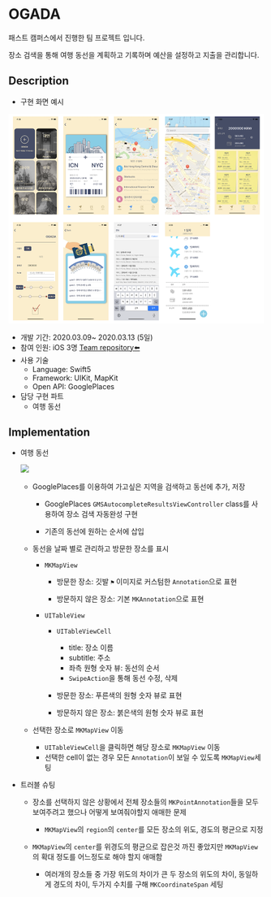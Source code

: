 # OGADA

패스트 캠퍼스에서 진행한 팀 프로젝트 입니다.

장소 검색을 통해 여행 동선을 계획하고 기록하며 예산을 설정하고 지출을 관리합니다.





## Description

- 구현 화면 예시

<img src = "https://github.com/JoongChangYang/OGADA_iOS/blob/master/assets/OGADA_synthesize.png"></img>

- 개발 기간: 2020.03.09~ 2020.03.13 (5일)
- 참여 인원: iOS 3명 [Team repository⬅️](https://github.com/JoongChangYang/OGADA_iOS)
- 사용 기술
  - Language: Swift5
  - Framework: UIKit, MapKit
  - Open API: GooglePlaces
- 담당 구현 파트
  - 여행 동선 



## Implementation

- 여행 동선

  <img src = "https://github.com/JoongChangYang/OGADA_iOS/blob/master/assets/movingline.gif"></img>

  - GooglePlaces를 이용하여 가고싶은 지역을 검색하고 동선에 추가, 저장

    - GooglePlaces `GMSAutocompleteResultsViewController` class를 사용하여 장소 검색 자동완성 구현

    - 기존의 동선에 원하는 순서에 삽입

    

  - 동선을 날짜 별로 관리하고 방문한 장소를 표시

    - `MKMapView`

      - 방문한 장소: 깃발 `⚑` 이미지로 커스텀한 `Annotation`으로 표현

      - 방문하지 않은 장소: 기본 `MKAnnotation`으로 표현

    - `UITableView` 

      - `UITableViewCell`
        - title: 장소 이름
        - subtitle: 주소
        - 좌측 원형 숫자 뷰: 동선의 순서
        - `SwipeAction`을 통해 동선 수정, 삭제

      - 방문한 장소: 푸른색의 원형 숫자 뷰로 표현
      - 방문하지 않은 장소: 붉은색의 원형 숫자 뷰로 표현

      

  - 선택한 장소로 `MKMapView` 이동 

    - `UITableViewCell`을 클릭하면 해당 장소로 `MKMapView` 이동
    - 선택한 cell이 없는 경우 모든 `Annotation`이 보일 수 있도록 `MKMapView`세팅

- 트러블 슈팅

  - 장소를 선택하지 않은 상황에서 전체 장소들의 `MKPointAnnotation`들을 모두 보여주려고 했으나 어떻게 보여줘야할지 애매한 문제

    - `MKMapView`의 `region`의 `center`를 모든 장소의 위도, 경도의 평균으로 지정

      

  - `MKMapView`의 `center`를 위경도의 평균으로 잡은것 까진 좋았지만 `MKMapView`의 확대 정도를 어느정도로 해야 할지 애매함

    - 여러개의 장소들 중 가장 위도의 차이가 큰 두 장소의 위도의 차이, 동일하게 경도의 차이, 두가지 수치를 구해 `MKCoordinateSpan` 세팅